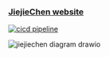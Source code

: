 ### [JiejieChen website](https://www.jiejiechen.com)
[![cicd pipeline](https://github.com/jameschen-1982/JiejieChenApp/actions/workflows/pipeline.yml/badge.svg)](https://github.com/jameschen-1982/JiejieChenApp/actions/workflows/pipeline.yml)


![jiejiechen diagram drawio](https://github.com/user-attachments/assets/89da8444-db92-4638-9f4b-4640ee98f4e1)
